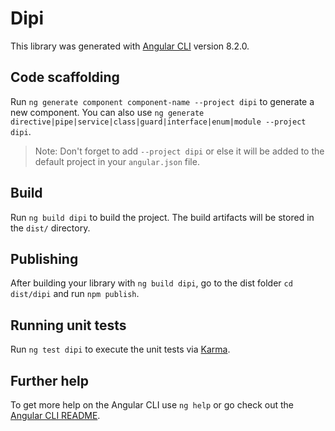 # Dipi

This library was generated with [Angular CLI](https://github.com/angular/angular-cli) version 8.2.0.

## Code scaffolding

Run `ng generate component component-name --project dipi` to generate a new component. You can also use `ng generate directive|pipe|service|class|guard|interface|enum|module --project dipi`.
> Note: Don't forget to add `--project dipi` or else it will be added to the default project in your `angular.json` file. 

## Build

Run `ng build dipi` to build the project. The build artifacts will be stored in the `dist/` directory.

## Publishing

After building your library with `ng build dipi`, go to the dist folder `cd dist/dipi` and run `npm publish`.

## Running unit tests

Run `ng test dipi` to execute the unit tests via [Karma](https://karma-runner.github.io).

## Further help

To get more help on the Angular CLI use `ng help` or go check out the [Angular CLI README](https://github.com/angular/angular-cli/blob/master/README.md).
